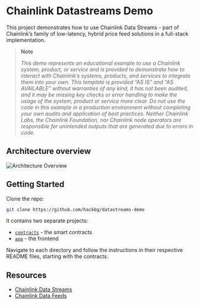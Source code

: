 # Chainlink Datastreams Demo

This project demonstrates how to use Chainlink Data Streams - part of Chainlink’s family of low-latency, hybrid price feed solutions in a full-stack implementation.

> **Note**
>
> _This demo represents an educational example to use a Chainlink system, product, or service and is provided to demonstrate how to interact with Chainlink’s systems, products, and services to integrate them into your own. This template is provided “AS IS” and “AS AVAILABLE” without warranties of any kind, it has not been audited, and it may be missing key checks or error handling to make the usage of the system, product or service more clear. Do not use the code in this example in a production environment without completing your own audits and application of best practices. Neither Chainlink Labs, the Chainlink Foundation, nor Chainlink node operators are responsible for unintended outputs that are generated due to errors in code._

## Architecture overview

![Architecture Overview](/img/arch-overview.png)

## Getting Started

Clone the repo:

```bash
git clone https://github.com/hackbg/datastreams-demo
```

It contains two separate projects:

-   [`contracts`](./contracts/) - the smart contracts
-   [`app`](./app/) - the frontend

Navigate to each directory and follow the instructions in their respective README files, starting with the contracts.

## Resources

-   [Chainlink Data Streams](https://docs.chain.link/data-streams)
-   [Chainlink Data Feeds](https://docs.chain.link/data-feeds)
